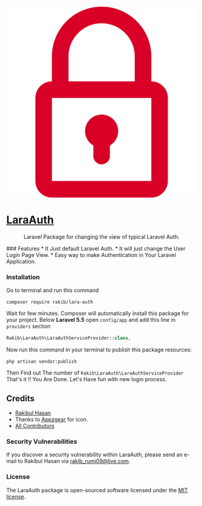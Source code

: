 <p align="center"><a href="https://github.com/rakib-09/lara-auth" target="_blank"><img src="./lock-icon.svg">
<h1>LaraAuth</h1> 
</a></p>
<p align="center">
    Laravel Package for changing the view of typical Laravel Auth.
</p>
### Features
* It Just default Laravel Auth.
* It will just change the User Login Page View. 
* Easy way to make Authentication in Your Laravel Application. 

### Installation
Go to terminal and run this command

```shell
composer require rakib/lara-auth
```

Wait for few minutes. Composer will automatically install this package for your project.
Below **Laravel 5.5** open `config/app` and add this line in `providers` section

```php
Rakib\LaraAuth\LaraAuthServiceProvider::class,
```
Now run this command in your terminal to publish this package resources:

```
php artisan vendor:publish 
```
Then Find out The number of 
`Rakib\LaraAuth\LaraAuthServiceProvider` 
That's it !! 
You Are Done.
Let's Have fun with new login process.

## Credits
- [Rakibul Hasan](https://github.com/rakib-09)
- Thanks to [Appzgear](https://www.flaticon.com/authors/appzgear) for icon.
- [All Contributors](../../contributors)

### Security Vulnerabilities
If you discover a security vulnerability within LaraAuth, please send an e-mail to Rakibul Hasan via [rakib_rumi09@live.com](mailto:rakib_rumi09@live.com).

### License
The LaraAuth package is open-sourced software licensed under the [MIT license](http://opensource.org/licenses/MIT).
